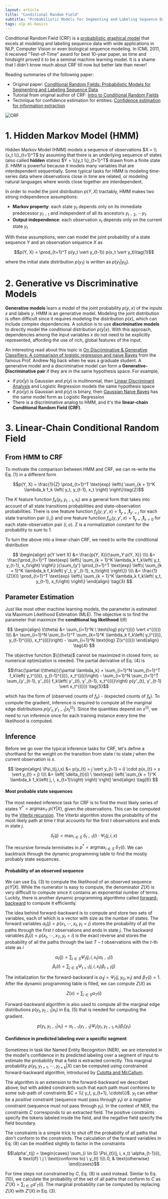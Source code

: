 ```yaml
---
layout: article
title: "Conditional Random Field"
subtitle: "Probabilistic Models for Segmenting and Labeling Sequence Data"
tags: nlp ml-basics
---
```


Conditional Random Field (CRF) is a [probabilistic graphical model](https://en.wikipedia.org/wiki/Graphical_model) that excels at modeling and labeling sequence data with wide applications in NLP, Computer Vision or even biological sequence modeling. In ICML 2011, it received "Test-of-Time" award for best 10-year paper, as time and hindsight proved it to be a seminal machine learning model. It is a shame that I didn't know much about CRF till now but better late than never!

Reading summaries of the following paper:

- Original paper: [Conditional Random Fields: Probabilistic Models for Segmenting and Labeling Sequence Data](https://dl.acm.org/citation.cfm?id=655813)
- Tutorial from original author of CRF: [Intro to Conditional Random Fields](https://people.cs.umass.edu/~mccallum/papers/crf-tutorial.pdf)
- Technique for confidence estimation for entities: [Confidence estimation for information extraction](https://dl.acm.org/citation.cfm?id=1614012)

![CRF](https://s3-us-west-1.amazonaws.com/sijunhe-blog/plots/post19/crf.png)

<!--more-->

# 1. Hidden Markov Model (HMM)

Hidden Markov Model (HMM) models a sequence of observations $X = \\{x_t \\}_{t=1}^T$ by assuming that there is an underlying sequence of states (also called **hidden** states) $Y = \\{y_t \\}_{t=1}^T$ drawn from a finite state $S$. HMM is powerful because it models many variables that are interdependent sequentially. Some typical tasks for HMM is modeling time-series data where observations close in time are related, or modeling natural languages where words close together are interdependent. 

In order to model the joint distribution $p(Y, X)$ tractably, HMM makes two strong independence assumptions:

- **Markov property**: each state $y_t$ depends only on its immediate predecessor $y_{t-1}$ and independent of all its ancestors $y_{t-2}, \cdots y_{1}$. 
- **Output independence**: each observation $x_t$ depends only on the current state $y_t$

With these assumptions, wen can model the joint probability of a state sequence $Y$ and an observation sequence $X$ as

$$p(Y, X) = \prod_{t=1}^T p(y_t \vert y_{t-1}) p(x_t \vert y_t)\tag{1}$$

where the initial state distribution $p(y_1)$ is written as $p(y_1 \vert y_0)$.


# 2. Generative vs Discriminative Models

**Generative models** learn a model of the joint probability $p(y,x)$ of the inputs $x$ and labels $y$. HMM is an generative model. Modeling the joint distribution is often difficult since it requires modeling the distribution $p(x)$, which can include complex dependencies. A solution is to use **discriminative models** to directly model the conditional distribution $p(y \vert x)$. With this approach, dependencies among the input variables $x$ do not need to be explicitly represented, affording the use of rich, global features of the input.

An interesting read about this topic is [On Discriminative & Generative Classifiers: A comparison of logistic regression and naive Bayes](https://ai.stanford.edu/~ang/papers/nips01-discriminativegenerative.pdf) from the famous Prof. Andrew Ng back when he was a graduate student. A generative model and a discriminative model can form a **Generative-Discriminative pair** if they are in the same hypothesis space. For example, 

- if $p(x \vert y)$ is Gaussian and $p(y)$ is multinomial, then [Linear Discriminant Analysis](https://en.wikipedia.org/wiki/Linear_discriminant_analysis) and Logistic Regression models the same hypothesis space
- if $p(x \vert y)$ is Gaussian and $p(y)$ is binary, then [Gaussian Naive Bayes](https://en.wikipedia.org/wiki/Naive_Bayes_classifier#Gaussian_naive_Bayes) has the same model form as Logistic Regression
- There is a discriminative analog to HMM, and it's the **linear-chain Conditional Random Field (CRF)**.

# 3. Linear-Chain Conditional Random Field

## From HMM to CRF

To motivate the comparison between HMM and CRF, we can re-write the Eq. (1) in a different form


$$p(Y, X) = \frac{1}{Z} \prod_{t=1}^T \text{exp} \left\{ \sum_{k = 1}^K \lambda_k f_k \left( y_t, y_{t-1}, x_t \right) \right\}\tag{2}$$

The $K$ feature function $f_k\left( y_t, y_{t-1}, x_t\right)$ are a general form that takes into account of all state transitions probabilities and state-observation probabilities. There is one feature function $f_{ij}( y, y', x) = \boldsymbol{1}_{y =i} \boldsymbol{1}_{y' =j}$ for each state transition pair $(i,j)$ and one feature function $f_{io}( y, y', x) = \boldsymbol{1}_{y=i} \boldsymbol{1}_{x=0}$ for each state-observation pair $(i,o)$. Z is a normalization constant for the probability to sum to 1.

To turn the above into a linear-chain CRF, we need to write the conditional distribution 

$$
\begin{align}
p(Y \vert X) &= \frac{p(Y, X)}{\sum_Y p(Y, X)} \\\\
&= \frac{\prod_{t=1}^T \text{exp} \left\{ \sum_{k = 1}^K \lambda_k f_k\left( y_t, y_{t-1}, x_t\right) \right\} }{\sum_{y'} \prod_{t=1}^T \text{exp} \left\{ \sum_{k = 1}^K \lambda_k f_k\left( y'_t, y'_{t-1}, x_t\right) \right\}} \\\\
&= \frac{1}{Z(X)} \prod_{t=1}^T \text{exp} \left\{ \sum_{k = 1}^K \lambda_k f_k\left( y_t, y_{t-1}, x_t\right) \right\}
\end{align} \tag{3}
$$

## Parameter Estimation 

Just like most other machine learning models, the parameter is estimated via Maximum Likelihood Estimation (MLE). The objective is to find the parameter that maximize the **conditional log likelihood** $l(\theta)$

$$
\begin{align}
l(\theta) &= \sum_{i=1}^N \ \text{log} p(y^{(i)}  \vert  x^{(i)}) \\\\
&= \sum_{i=1}^N \sum_{t=1}^T \sum_{k=1}^K \lambda_k f_k\left( y_t^{(i)}, y_{t-1}^{(i)}, x_t^{(i)}\right) - \sum_{i=1}^N  \text{log} Z(x^{(i)})
\end{align} \tag{4}
$$

The objective function $\(\theta)$ cannot be maximized in closed form, so numerical optimization is needed. The partial derivative of Eq. (4) is

$$\frac{\partial l(\theta)}{\partial \lambda_k} = \sum_{i=1}^N \sum_{t=1}^T f_k\left( y_t^{(i)}, y_{t-1}^{(i)}, x_t^{(i)}\right) - \sum_{i=1}^N \sum_{t=1}^T \sum_{y'_{t-1}, y'_{t}} f_k\left( y'_{t}, y'_{t-1}, x_t^{(i)}\right) p(y'_{t}, y'_{t-1} \vert  x_t^{(i)}) \tag{5}$$

which has the form of (observed counts of $f_k$) - (expected counts of $f_k$). To compute the gradient, inference is required to compute all the marginal edge distributions $p(y'_{t}, y'_{t-1} \vert  x_t^{(i)})$. Since the quantities depend on $x^{(i)}$, we need to run inference once for each training instance every time the likelihood is computed.

## Inference

Before we go over the typical inference tasks for CRF, let's define a shorthand for the weight on the transition from state $i$ to state $j$ when the current observation is $x$. 

$$
\begin{align}
\Psi_t(j,i,x) &= p(y_{t} = j  \vert  y_{t-1} = i) \cdot p(x_{t} = x  \vert y_{t} = j) \\\\
&= \left[ \delta_{t}(i) \ \text{exp} \left( \sum_{k = 1}^K \lambda_k f_k\left( j, i, x_{t+1}\right) \right) \right] 
\end{align} \tag{6}
$$


####  Most probable state sequences

The most needed inference task for CRF is to find the most likely series of states $Y^{*} = \text{argmax}_{Y} \ p(Y \vert X)$, given the observations. This can be computed by the [Viterbi recursion](https://en.wikipedia.org/wiki/Viterbi_algorithm). The Viterbi algorithm stores the probability of the most likely path at time $t$ that accounts for the first $t$ observations and ends in state $j$. 

$$\delta_{t}(j) = \text{max}_{i \in S} \ \delta_{t-1}(i) \cdot \Psi_t(j,i,x) \tag{7}$$

The recursive formula terminates in $p^{*} = \text{argmax}_{i \in S} \ \delta_{T}(i)$. We can backtrack through the dynamic programming table to find the mostly probably state sequences.


####  Probability of an observed sequence

We can use Eq. (3) to compute the likelihood of an observed sequence $p(Y \vert X)$. While the numerator is easy to compute, the denominator $Z(X)$ is very difficult to compute since it contains an exponential number of terms. Luckily, there is another dynamic programming algorithms called [forward-backward](https://en.wikipedia.org/wiki/Forward%E2%80%93backward_algorithm) to compute it efficiently. 

The idea behind forward-backward is to compute and store two sets of variables, each of which is a vector with size as the number of states. The forward variables $\alpha_t(j) = p(x_1, \cdots, x_t, y_t = j)$ stores the probability of all the paths through the first $t$ observations and ends in state $j$. The backward variables $\beta_t(i) = p(x_t, \cdots, x_T, y_t = i)$ is the exact reverse and stores the probability of all the paths through the last $T-t$ observations with the *t*-th state as $i$

$$\alpha_t(j) = \sum_{i \in S} \Psi_{t}(j, i, x_t) \alpha_{t-1}(i)\tag{8}$$
$$\beta_t(i) = \sum_{j \in S} \Psi_{t+1}(j, i, x_t) \beta_{t+1}(j)\tag{9}$$

The initialization for the forward-backward is $\alpha_1{j} = \Psi_{t}(j, y_0, x_1)$ and $\beta_T(i) = 1$. After the dynamic programming table is filled, we can compute $Z(X)$ as

$$Z(x) = \sum_{i \in S} \alpha_T(i)\tag{10}$$

Forward-backward algorithm is also used to compute all the marginal edge distributions $p(y_{t}, y_{t-1} \vert  x_t)$ in Eq. (5) that is needed for computing the gradient.

$$p(y_{t}, y_{t-1} \vert  x_t) = \alpha_{t-1}(y_{t-1}) \Psi_t(y_{t},y_{t-1},x_t) \beta_t(y_t)$$


#### Confidence in predicted labeling over a specific segment

Sometimes in task like Named Entity Recognition (NER), we are interested in the model's confidence in its predicted labeling over a segment of input to estimate the probability that a field is extracted correctly. This marginal probability $p(y_t, y_{t+1}, \cdots, y_{t+k} \vert X)$ can be computed using constrained forward-backward algorithm, introduced by [Culotta and McCallum](https://dl.acm.org/citation.cfm?id=1614012).

The algorithm is an extension to the forward-backward we described above, but with added constraints such that each path must conforms to some sub-path of constraints $C = \\{ y_t, y_{t+1}, \cdots\\}$. $y_t$ can either be a *positive* constraint (sequence must pass through $y_t$) or a *negative* constraint (sequence must not pass through $y_t$). In the context of NER, the constraints $C$ corresponds to an extracted field. The positive constraints specify the tokens labeled inside the field, and the negative field specify the field boundary. 

The constraints is a simple trick to shut off the probability of all paths that don't conform to the constraints. The calculation of the forward variables in Eq. (8) can be modified slightly to factor in the constraints

$$\alpha'_t(j) = 
\begin{cases}
\sum_{i \in S} \Psi_{t}(j, i, x_t) \alpha_{t-1}(i),  & \text{if} \ j \ \text{conforms to} \ y_{t} \\\\
0, & \text{otherwise}
\end{cases}$$

For time steps not constrained by $C$, Eq. (8) is used instead. Similar to Eq. (10), we calculate the probability of the set of all paths that conform to $C$ as $Z'(X) = \sum_{i \in S} \alpha'_T(i)$. The marginal probability can be computed by replacing $Z(X)$ with $Z'(X)$ in Eq. (3).



